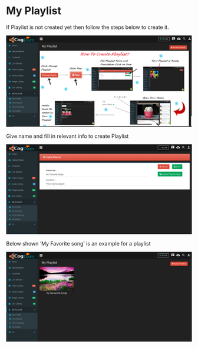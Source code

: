 # My Playlist

If Playlist is not created yet then follow the steps below to create it.

![](../.gitbook/assets/image%20%2878%29.png)

Give name and fill in relevant info to create Playlist

![](../.gitbook/assets/image%20%28159%29.png)

Below shown ‘My Favorite song’ is an example for a playlist

![](../.gitbook/assets/image%20%2821%29.png)

